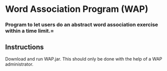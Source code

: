 # Word Association Program (WAP)
### Program to let users do an abstract word association exercise within a time limit.=

## Instructions
Download and run WAP.jar. This should only be done with the help of a WAP administrator.
